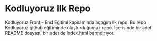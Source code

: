 # Kodluyoruz Ilk Repo
Kodluyoruz Front - End Eğitimi kapsamında açtığım ilk repo.
Bu repo Kodluyoruz github eğitiminde oluşturduğumuz repo. İçerisinde bir adet README dosyası, bir adet de index.html barındırıyor.
